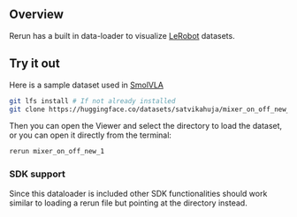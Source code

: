 <!--[metadata]
title = "LeRobot loader"
tags = ["2D", "Video", "Loader", "Hugging Face", "LeRobot"]
thumbnail = "https://static.rerun.io/LeRobot/ec638243c38d01c0d9e27ef4e52e62c43c6e4ba4/480w.png"
thumbnail_dimensions = [480, 480]
-->

<picture>
  <img src="https://static.rerun.io/LeRobot/ec638243c38d01c0d9e27ef4e52e62c43c6e4ba4/full.png" alt="">
  <source media="(max-width: 480px)" srcset="https://static.rerun.io/LeRobot/ec638243c38d01c0d9e27ef4e52e62c43c6e4ba4/480w.png">
  <source media="(max-width: 768px)" srcset="https://static.rerun.io/LeRobot/ec638243c38d01c0d9e27ef4e52e62c43c6e4ba4/768w.png">
  <source media="(max-width: 1024px)" srcset="https://static.rerun.io/LeRobot/ec638243c38d01c0d9e27ef4e52e62c43c6e4ba4/1024w.png">
  <source media="(max-width: 1200px)" srcset="https://static.rerun.io/LeRobot/ec638243c38d01c0d9e27ef4e52e62c43c6e4ba4/1200w.png">
</picture>

## Overview

Rerun has a built in data-loader to visualize [LeRobot](https://github.com/huggingface/lerobot) datasets.

## Try it out

Here is a sample dataset used in [SmolVLA](https://huggingface.co/blog/smolvla)

```bash
git lfs install # If not already installed
git clone https://huggingface.co/datasets/satvikahuja/mixer_on_off_new_1
```

Then you can open the Viewer and select the directory to load the dataset, or you can open it directly from the terminal:

```bash
rerun mixer_on_off_new_1
```

### SDK support

Since this dataloader is included other SDK functionalities should work similar to loading a rerun file but pointing at the directory instead.
